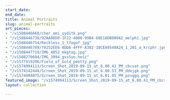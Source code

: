 ```yaml
---
start_date: 
end_date: 
title: Animal Portraits
slug: animal-portraits
art_pieces:
- "/v1588446668/cher_ami_uyditk.png"
- "/v1588446738/92AA0DD0-1F22-4086-99B4-68E18DB000A2_melph1.jpg"
- "/v1588446754/Reckless_1_l7ogof.jpg"
- "/v1588446789/70252EE6-8DDA-4FFF-A382-18CEA9549A24_1_201_a_krcphr.jpg"
- "/v1588447719/IMG_4052_mkgtog.jpg"
- "/v1588270694/IMG_3994_gss5yo.heic"
- "/v1577919296/Field_of_Gold_peotty.png"
- "/v1574994113/Screen_Shot_2019-09-15_at_6.00.41_PM_cbcsat.png"
- "/v1574142448/Screen_Shot_2019-09-15_at_6.00.53_PM_ddejgk.png"
- "/v1574994075/Screen_Shot_2019-09-15_at_6.01.05_PM_pzvggq.png"
featured_image: "/v1574994113/Screen_Shot_2019-09-15_at_6.00.41_PM_cbcsat.png"
layout: collection

---
```

